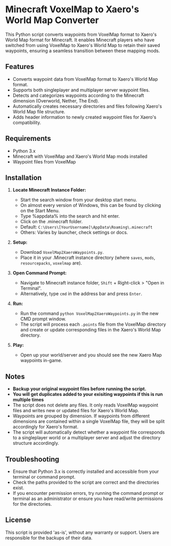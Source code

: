 # Minecraft VoxelMap to Xaero's World Map Converter

This Python script converts waypoints from VoxelMap format to Xaero's World Map format for Minecraft. It enables Minecraft players who have switched from using VoxelMap to Xaero's World Map to retain their saved waypoints, ensuring a seamless transition between these mapping mods.

## Features

- Converts waypoint data from VoxelMap format to Xaero's World Map format.
- Supports both singleplayer and multiplayer server waypoint files.
- Detects and categorizes waypoints according to the Minecraft dimension (Overworld, Nether, The End).
- Automatically creates necessary directories and files following Xaero's World Map file structure.
- Adds header information to newly created waypoint files for Xaero's compatibility.

## Requirements

- Python 3.x
- Minecraft with VoxelMap and Xaero's World Map mods installed
- Waypoint files from VoxelMap

## Installation

1. **Locate Minecraft Instance Folder:**
   - Start the search window from your desktop start menu.
   - On almost every version of Windows, this can be found by clicking on the Start Menu.
   - Type %appdata% into the search and hit enter.
   - Click on the .minecraft folder.
   - Default: `C:\Users\[YourUsername]\AppData\Roaming\.minecraft`
   - Others: Varies by launcher, check settings or docs.

3. **Setup:**
   - Download `VoxelMap2XaeroWaypoints.py`.
   - Place it in your .Minecraft instance directory (where `saves`, `mods`, `resourcepacks`, `voxelmap` are).

4. **Open Command Prompt:**
   - Navigate to Minecraft instance folder, `Shift` + Right-click > "Open in Terminal".
   - Alternatively, type `cmd` in the address bar and press `Enter`.

5. **Run:**
   - Run the command `python VoxelMap2XaeroWaypoints.py` in the new CMD prompt window.
   - The script will process each `.points` file from the VoxelMap directory and create or update corresponding files in the Xaero's World Map directory.

6. **Play:**
   - Open up your world/server and you should see the new Xaero Map waypoints in-game.
  
## Notes

- **Backup your original waypoint files before running the script.**
- **You will get duplicates added to your exisiting waypoints if this is run multiple times**
- The script does not delete any files. It only reads VoxelMap waypoint files and writes new or updated files for Xaero's World Map.
- Waypoints are grouped by dimension. If waypoints from different dimensions are contained within a single VoxelMap file, they will be split accordingly for Xaero's format.
- The script will automatically detect whether a waypoint file corresponds to a singleplayer world or a multiplayer server and adjust the directory structure accordingly.

## Troubleshooting

- Ensure that Python 3.x is correctly installed and accessible from your terminal or command prompt.
- Check the paths provided to the script are correct and the directories exist.
- If you encounter permission errors, try running the command prompt or terminal as an administrator or ensure you have read/write permissions for the directories.

## License

This script is provided 'as-is', without any warranty or support. Users are responsible for the backups of their data.
